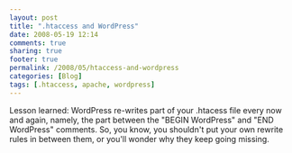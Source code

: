 ```yaml
---
layout: post
title: ".htaccess and WordPress"
date: 2008-05-19 12:14
comments: true
sharing: true
footer: true
permalink: /2008/05/htaccess-and-wordpress
categories: [Blog]
tags: [.htaccess, apache, wordpress]
---
```

Lesson learned: WordPress re-writes part of your .htacess file every now and again, namely, the part between the "BEGIN WordPress" and "END WordPress" comments.  So, you know, you shouldn't put your own rewrite rules in between them, or you'll wonder why they keep going missing.